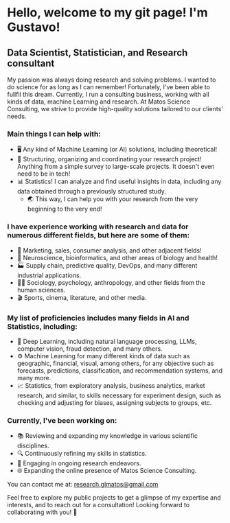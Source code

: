 <!--
[![Anurag's GitHub stats](https://github-readme-stats.vercel.app/api?username=GustaMatos0)](https://github.com/anuraghazra/github-readme-stats)

[![Top Langs](https://github-readme-stats.vercel.app/api/top-langs/?username=GustaMatos0)](https://github.com/anuraghazra/github-readme-stats)

-->
# Hello, welcome to my git page! I'm Gustavo!

## Data Scientist, Statistician, and Research consultant

My passion was always doing research and solving problems. I wanted to do science for as long as I can remember!
Fortunately, I've been able to fullfil this dream. Currently, I run a consulting business, working with all kinds of data, machine Learning and research.
At Matos Science Consulting, we strive to provide high-quality solutions tailored to our clients' needs.

### Main things I can help with:

- 🖥️ Any kind of Machine Learning (or AI) solutions, including theoretical!
- 🔎 Structuring, organizing and coordinating your research project! Anything from a simple survey to large-scale projects. It doesn't even need to be in tech!
- 📊 Statistics! I can analyze and find useful insights in data, including any data obtained through a previously structured study.
  - 🌏 This way, I can help you with your research from the very beginning to the very end!

### I have experience working with research and data for numerous different fields, but here are some of them:

- 💼 Marketing, sales, consumer analysis, and other adjacent fields!
- 🧠 Neuroscience, bioinformatics, and other areas of biology and health!
- 🏭 Supply chain, predictive quality, DevOps, and many different industrial applications.
- 🧑‍🏫 Sociology, psychology, anthropology, and other fields from the human sciences.
- 🎬 Sports, cinema, literature, and other media.

### My list of proficiencies includes many fields in AI and Statistics, including:

- 🤖 Deep Learning, including natural language processing, LLMs, computer vision, fraud detection, and many others.
- ⚙ Machine Learning for many different kinds of data such as geographic, financial, visual, among others, for any objective such as forecasts, predictions, classification, and recommendation systems, and many more.
- 📈 Statistics, from exploratory analysis, business analytics, market research, and similar, to skills necessary for experiment design, such as checking and adjusting for biases, assigning subjects to groups, etc.

### Currently, I've been working on:

- 📚 Reviewing and expanding my knowledge in various scientific disciplines.
- 🔍 Continuously refining my skills in statistics.
- 🧪 Engaging in ongoing research endeavors.
- 🌐 Expanding the online presence of Matos Science Consulting.

You can contact me at: research.glmatos@gmail.com

Feel free to explore my public projects to get a glimpse of my expertise and interests, and to reach out for a consultation! Looking forward to collaborating with you! 🚀
<!--
**GustaMatos0/GustaMatos0** is a ✨ _special_ ✨ repository because its `README.md` (this file) appears on your GitHub profile.

Here are some ideas to get you started:

- 🔭 I’m currently working on ...
- 🌱 I’m currently learning ...
- 👯 I’m looking to collaborate on ...
- 🤔 I’m looking for help with ...
- 💬 Ask me about ...
- 📫 How to reach me: ...
- 😄 Pronouns: ...
- ⚡ Fun fact: ...
-->
